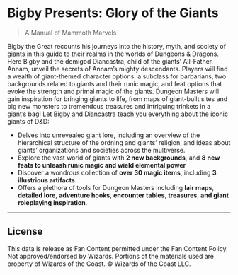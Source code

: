 # Bigby Presents: Glory of the Giants

> A Manual of Mammoth Marvels

Bigby the Great recounts his journeys into the history, myth, and society of giants in this guide to their realms in the worlds of Dungeons & Dragons. Here Bigby and the demigod Diancastra, child of the giants’ All-Father, Annam, unveil the secrets of Annam’s mighty descendants. Players will find a wealth of giant-themed character options: a subclass for barbarians, two backgrounds related to giants and their runic magic, and feat options that evoke the strength and primal magic of the giants. Dungeon Masters will gain inspiration for bringing giants to life, from maps of giant-built sites and big new monsters to tremendous treasures and intriguing trinkets in a giant’s bag! Let Bigby and Diancastra teach you everything about the iconic giants of D&D:

* Delves into unrevealed giant lore, including an overview of the hierarchical structure of the ordning and giants’ religion, and ideas about giants’ organizations and societies across the multiverse.
* Explore the vast world of giants with **2 new backgrounds**, and **8 new feats to unleash runic magic and wield elemental power**
* Discover a wondrous collection of **over 30 magic items**, including **3 illustrious artifacts**.
* Offers a plethora of tools for Dungeon Masters including **lair maps**, **detailed lore**, **adventure hooks**, **encounter tables**, **treasures**, **and giant roleplaying inspiration**.

---

## License

This data is release as Fan Content permitted under the Fan Content Policy. Not approved/endorsed by Wizards. Portions of the materials used are property of Wizards of the Coast. © Wizards of the Coast LLC.
